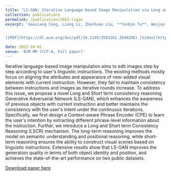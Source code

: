 ```yaml
---
title: "LS-GAN: Iterative Language-based Image Manipulation via Long and Short Term Consistency Reasoning"
collection: publications
permalink: /publication/2022-lsgan
excerpt: 'Gaoxiang Cong, Liang Li, Zhenhuan Liu, **Yunbin Tu**, Weijun Qin, Shenyuan Zhang, Chenggang Yan, Wenyu Wang, Bin Jiang.


[[PDF](https://dl.acm.org/doi/pdf/10.1145/3503161.3548206) [Video](https://dl.acm.org/doi/abs/10.1145/3503161.3548206)]'

date: 2022-10-01
venue: 'ACM MM (CCF-A, Full paper)'
---
```


Iterative language-based image manipulation aims to edit images step by step according to user's linguistic instructions. The existing methods mostly focus on aligning the attributes and appearance of new-added visual elements with current instruction. However, they fail to maintain consistency between instructions and images as iterative rounds increase. To address this issue, we propose a novel Long and Short term consistency reasoning Generative Adversarial Network (LS-GAN), which enhances the awareness of previous objects with current instruction and better maintains the consistency with the user's intent under the continuous iterations. Specifically, we first design a Context-aware Phrase Encoder (CPE) to learn the user's intention by extracting different phrase-level information about the instruction. Further, we introduce a Long and Short term Consistency Reasoning (LSCR) mechanism. The long-term reasoning improves the model on semantic understanding and positional reasoning, while short-term reasoning ensures the ability to construct visual scenes based on linguistic instructions. Extensive results show that LS-GAN improves the generation quality in terms of both object identity and position, and achieves the state-of-the-art performance on two public datasets.

[Download paper here](https://dl.acm.org/doi/pdf/10.1145/3503161.3548206)
